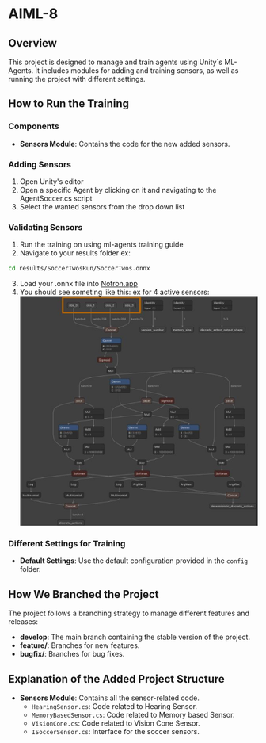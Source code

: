 # AIML-8

## Overview

This project is designed to manage and train agents using Unity`s ML-Agents. It includes modules for adding and training sensors, as well as running the project with different settings.

## How to Run the Training

### Components

- **Sensors Module**: Contains the code for the new added sensors.

### Adding Sensors

1. Open Unity's editor
2. Open a specific Agent by clicking on it and navigating to the AgentSoccer.cs script
3. Select the wanted sensors from the drop down list

### Validating Sensors

1. Run the training on using ml-agents training guide
2. Navigate to your results folder
   ex:

```bash
cd results/SoccerTwosRun/SoccerTwos.onnx
```

3. Load your .onnx file into [Notron.app](https://netron.app/)
4. You should see someting like this:
   ex for 4 active sensors:
   ![4 Sensor Notron Image](./guide-assets/Notron%204%20sensors.JPG)

### Different Settings for Training

- **Default Settings**: Use the default configuration provided in the `config` folder.

## How We Branched the Project

The project follows a branching strategy to manage different features and releases:

- **develop**: The main branch containing the stable version of the project.
- **feature/**: Branches for new features.
- **bugfix/**: Branches for bug fixes.

## Explanation of the Added Project Structure

- **Sensors Module**: Contains all the sensor-related code.
  - `HearingSensor.cs`: Code related to Hearing Sensor.
  - `MemoryBasedSensor.cs`: Code related to Memory based Sensor.
  - `VisionCone.cs`: Code related to Vision Cone Sensor.
  - `ISoccerSensor.cs`: Interface for the soccer sensors.
